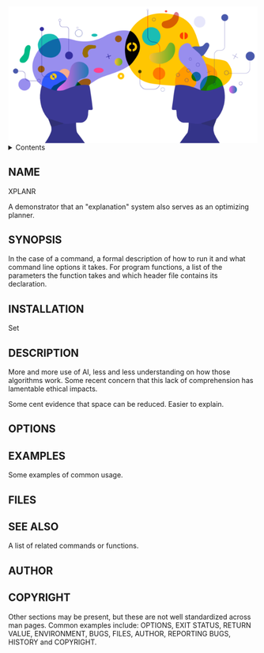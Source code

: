 <img src="/docs/assets/img/xplanr.png" align=right width=600>


<details> <summary>Contents</summary>

  - [NAME](#name)
  - [SYNOPSIS](#synopsis)
  - [DESCRIPTION](#description)
  - [OPTIONS](#options)
  - [EXAMPLES](#examples)
  - [FILES](#files)
  - [SEE ALSO](#see-also)
  - [AUTHOR](#author)
  - [COPYRIGHT](#copyright)

</details>

## NAME
XPLANR

A demonstrator that an "explanation" system
also serves as an optimizing planner.

## SYNOPSIS

In the case of a command, a formal description of how to run it and what command line options it takes. For program functions, a list of the parameters the function takes and which header file contains its declaration.

## INSTALLATION

Set
## DESCRIPTION

More and more  use  of AI, less and less understanding on how those algorithms
work. Some recent concern that this lack of comprehension has  lamentable
ethical impacts.

Some cent evidence that space can be reduced. Easier to explain.

## OPTIONS


## EXAMPLES
Some examples of common usage.

## FILES

## SEE ALSO
A list of related commands or functions.

## AUTHOR

## COPYRIGHT

Other sections may be present, but these are not well standardized across man pages. 
Common examples include: OPTIONS, EXIT STATUS, RETURN VALUE, ENVIRONMENT, BUGS, FILES, AUTHOR,
REPORTING BUGS, HISTORY and COPYRIGHT.

